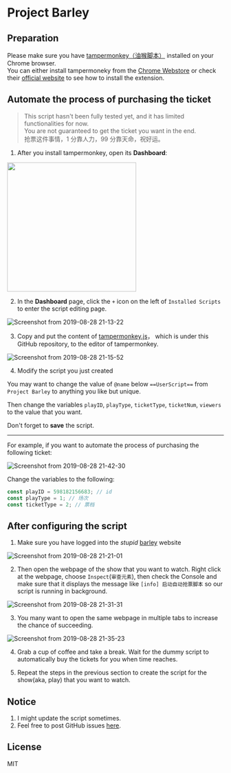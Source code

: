 # Project Barley

## Preparation

Please make sure you have [tampermonkey（油猴脚本）](https://github.com/Tampermonkey/tampermonkey) installed on your Chrome browser.  
You can either install tampermoneky from the [Chrome Webstore](https://chrome.google.com/webstore/detail/dhdgffkkebhmkfjojejmpbldmpobfkfo) or check their [official website](https://www.tampermonkey.net) to see how to install the extension.

## Automate the process of purchasing the ticket

> This script hasn't been fully tested yet, and it has limited functionalities for now.  
> You are not guaranteed to get the ticket you want in the end.  
> 抢票这件事情，1 分靠人力，99 分靠天命，祝好运。

1. After you install tampermonkey, open its **Dashboard**:

<img src="https://i.loli.net/2019/08/28/fkr8FWYIJEDBwqc.png" width=300>

2. In the **Dashboard** page, click the `+` icon on the left of `Installed Scripts` to enter the script editing page.

![Screenshot from 2019-08-28 21-13-22](https://i.loli.net/2019/08/28/afrFVPAKci7DJNW.png)

3. Copy and put the content of [tampermonkey.js](https://github.com/shd101wyy/project_barley/blob/master/tampermonkey.js)， which is under this GitHub repository, to the editor of tampermonkey.

![Screenshot from 2019-08-28 21-15-52](https://i.loli.net/2019/08/28/uz21NrsvKiJgmHQ.png)

4. Modify the script you just created

You may want to change the value of `@name` below `==UserScript==` from `Project Barley` to anything you like but unique.

Then change the variables `playID`, `playType`, `ticketType`, `ticketNum`, `viewers` to the value that you want.

Don't forget to **save** the script.

---

For example, if you want to automate the process of purchasing the following ticket:

![Screenshot from 2019-08-28 21-42-30](https://i.loli.net/2019/08/28/zFQJKoL1TGPUiYI.png)

Change the variables to the following:

```javascript
const playID = 598182156683; // id
const playType = 1; // 场次
const ticketType = 2; // 票档
```

## After configuring the script

1. Make sure you have logged into the _stupid_ [barley](https://www.damai.cn/) website

![Screenshot from 2019-08-28 21-21-01](https://i.loli.net/2019/08/28/8uXItlowxPWCd2i.png)

2. Then open the webpage of the show that you want to watch. Right click at the webpage, choose `Inspect`(`审查元素`), then check the Console and make sure that it displays the message like `[info] 启动自动抢票脚本` so our script is running in background.

![Screenshot from 2019-08-28 21-31-31](https://i.loli.net/2019/08/28/KSyNn4BcE2fw5Th.png)

3. You many want to open the same webpage in multiple tabs to increase the chance of succeeding.

![Screenshot from 2019-08-28 21-35-23](https://i.loli.net/2019/08/28/KYTFOuhbq6nQyj5.png)

4. Grab a cup of coffee and take a break. Wait for the dummy script to automatically buy the tickets for you when time reaches.

5. Repeat the steps in the previous section to create the script for the show(aka, play) that you want to watch.

## Notice

1. I might update the script sometimes.
2. Feel free to post GitHub issues [here](https://github.com/shd101wyy/project_barley/issues).

## License

MIT
